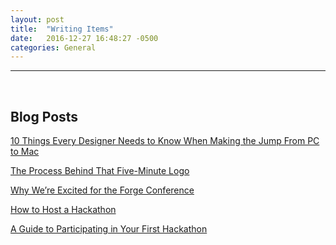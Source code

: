 ```yaml
---
layout: post
title:  "Writing Items"
date:   2016-12-27 16:48:27 -0500
categories: General
---
```

<hr>
<br>
<h2>Blog Posts</h2>

<a href="https://arcweb.co/10-things-every-designer-needs-to-know-when-making-the-jump-from-pc-to-mac/" target="_blank">10 Things Every Designer Needs to Know When Making the Jump From PC to Mac</a>

<a href="https://arcweb.co/the-process-behind-that-five-minute-logo/" target="_blank">The Process Behind That Five-Minute Logo

<a href="https://arcweb.co/why-were-excited-for-the-forge-conference/" target="_blank">Why We’re Excited for the Forge Conference

<a href="https://arcweb.co/how-to-host-a-hackathon/" target="_blank">How to Host a Hackathon

<a href="https://arcweb.co/participating-in-your-first-hackathon-guide/" target="_blank">A Guide to Participating in Your First Hackathon